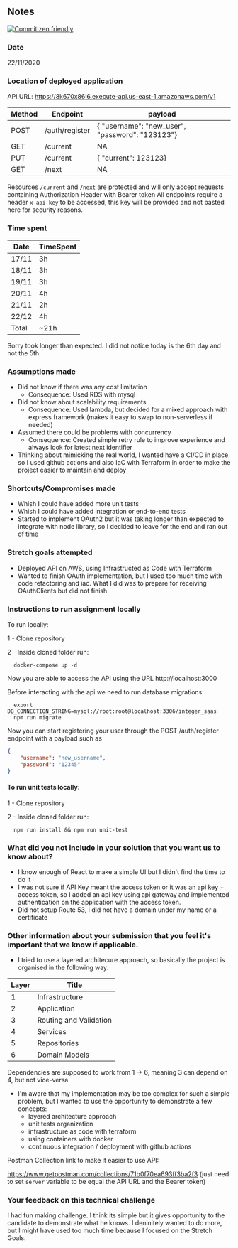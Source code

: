 ## Notes

[![Commitizen friendly](https://img.shields.io/badge/commitizen-friendly-brightgreen.svg)](http://commitizen.github.io/cz-cli/)


### Date

22/11/2020

### Location of deployed application

API URL: https://8k670x86l6.execute-api.us-east-1.amazonaws.com/v1

| Method | Endpoint       | payload                                         |
| ------ | -------------- | ----------------------------------------------- |
| POST   | /auth/register | { "username": "new_user", "password": "123123"} |
| GET    | /current       | NA                                              |
| PUT    | /current       | { "current": 123123}                            |
| GET    | /next          | NA                                              |

Resources `/current` and `/next` are protected and will only accept requests containing Authorization Header with Bearer token
All endpoints require a header `x-api-key` to be accessed, this key will be provided and not pasted here for security reasons. 

### Time spent

| Date  | TimeSpent |
| ----- | --------- |
| 17/11 | 3h        |
| 18/11 | 3h        |
| 19/11 | 3h        |
| 20/11 | 4h        |
| 21/11 | 2h        |
| 22/12 | 4h        |
| Total | ~21h      |

Sorry took longer than expected. I did not notice today is the 6th day and not the 5th.

### Assumptions made

- Did not know if there was any cost limitation
  - Consequence: Used RDS with mysql
- Did not know about scalability requirements
  - Consequence: Used lambda, but decided for a mixed approach with express framework (makes it easy to swap to non-serverless if needed)
- Assumed there could be problems with concurrency
  - Consequence: Created simple retry rule to improve experience and always look for latest next identifier
- Thinking about mimicking the real world, I wanted have a CI/CD in place, so I used github actions and also IaC with Terraform in order to make the project easier to maintain and deploy


### Shortcuts/Compromises made

- Whish I could have added more unit tests
- Whish I could have added integration or end-to-end tests
- Started to implement OAuth2 but it was taking longer than expected to integrate with node library, so I decided to leave for the end and ran out of time

### Stretch goals attempted

- Deployed API on AWS, using Infrastructed as Code with Terraform
- Wanted to finish OAuth implementation, but I used too much time with code refactoring and iac. What I did was to prepare for receiving OAuthClients but did not finish
  
### Instructions to run assignment locally

To run locally:

1 - Clone repository

2 - Inside cloned folder run:

```console
  docker-compose up -d
``` 

Now you are able to access the API using the URL http://localhost:3000 

Before interacting with the api we need to run database migrations:

```console
  export DB_CONNECTION_STRING=mysql://root:root@localhost:3306/integer_saas
  npm run migrate
``` 

Now you can start registering your user through the POST /auth/register endpoint with a payload such as

```JSON
{
    "username": "new_username",
    "password": "12345"
}
```


#### To run unit tests locally:

1 - Clone repository

2 - Inside cloned folder run:

```console
  npm run install && npm run unit-test
``` 

### What did you not include in your solution that you want us to know about?

- I know enough of React to make a simple UI but I didn't find the time to do it
- I was not sure if API Key meant the access token or it was an api key + access token, so I added an api key using api gateway and implemented authentication on the application with the access token.
- Did not setup Route 53, I did not have a domain under my name or a certificate

### Other information about your submission that you feel it's important that we know if applicable.

- I tried to use a layered architecure approach, so basically the project is organised in the following way:

| Layer | Title                  |
| ----- | ---------------------- |
| 1     | Infrastructure         |
| 2     | Application            |
| 3     | Routing and Validation |
| 4     | Services               |
| 5     | Repositories           |
| 6     | Domain Models          |

Dependencies are supposed to work from 1 -> 6, meaning 3 can depend on 4, but not vice-versa.

- I'm aware that my implementation may be too complex for such a simple problem, but I wanted to use the opportunity to demonstrate a few concepts:
  - layered architecture approach 
  - unit tests organization
  - infrastructure as code with terraform
  - using containers with docker
  - continuous integration / deployment with github actions

Postman Collection link to make it easier to use API:

https://www.getpostman.com/collections/71b0f70ea693ff3ba2f3 (just need to set `server` variable to be equal the API URL and the Bearer token)

### Your feedback on this technical challenge

I had fun making challenge. I think its simple but it gives opportunity to the candidate to demonstrate what he knows. I deninitely wanted to do more, but I might have used too much time because I focused on the Stretch Goals.  